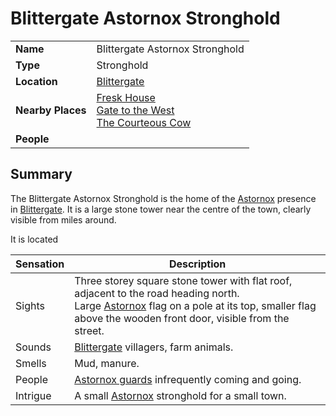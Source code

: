 # Blittergate Astornox Stronghold

|||
| --- | --- |
| **Name** | Blittergate Astornox Stronghold | place.4
| **Type** | Stronghold |
| **Location** | [Blittergate](../towns/blittergate.md) |
| **Nearby Places** | [Fresk House](../buildings/houses/fresk-house.md)<br>[Gate to the West](../buildings/inns-taverns/gate-to-the-west.md)<br>[The Courteous Cow](../buildings/inns-taverns/the-courteous-cow.md) |
| **People** | |

## Summary

The Blittergate Astornox Stronghold is the home of the [Astornox](../../organisations/government/astornox/astornox.md) presence in [Blittergate](../towns/blittergate.md). It is a large stone tower near the centre of the town, clearly visible from miles around.

It is located 

| Sensation | Description |
| ---- | --- |
| Sights | Three storey square stone tower with flat roof, adjacent to the road heading north.<br>Large [Astornox](../../organisations/government/astornox/astornox.md) flag on a pole at its top, smaller flag above the wooden front door, visible from the street. |
| Sounds | [Blittergate](../towns/blittergate.md) villagers, farm animals. |
| Smells | Mud, manure. |
| People | [Astornox guards](../../organisations/government/astornox/ranks/astornox-guard.md) infrequently coming and going. |
| Intrigue | A small [Astornox](../../organisations/government/astornox/astornox.md) stronghold for a small town. |
